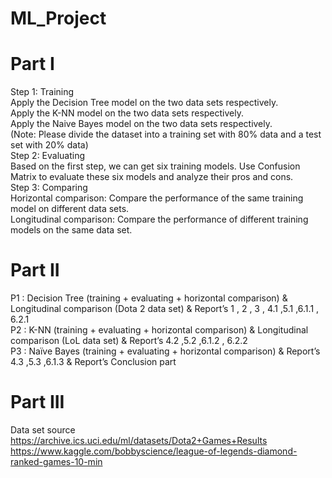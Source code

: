 # ML_Project
# Part I 
Step 1: Training  
Apply the Decision Tree model on the two data sets respectively.  
Apply the K-NN model on the two data sets respectively.  
Apply the Naive Bayes model on the two data sets respectively.  
(Note: Please divide the dataset into a training set with 80% data and a test set with 20% data)  
Step 2: Evaluating  
Based on the first step, we can get six training models. Use Confusion Matrix to evaluate these six models and analyze their pros and cons.  
Step 3: Comparing  
Horizontal comparison: Compare the performance of the same training model on different data sets.  
Longitudinal comparison: Compare the performance of different training models on the same data set.  
# Part II  
P1 : Decision Tree (training + evaluating + horizontal comparison) & Longitudinal comparison (Dota 2 data set) & Report’s 1 , 2 , 3 , 4.1 ,5.1 ,6.1.1 , 6.2.1   
P2 : K-NN (training + evaluating + horizontal comparison) & Longitudinal comparison (LoL data set) & Report’s 4.2 ,5.2 ,6.1.2 , 6.2.2   
P3 : Naïve Bayes (training + evaluating + horizontal comparison) & Report’s 4.3 ,5.3 ,6.1.3 & Report’s Conclusion part   
# Part III  
Data set source  
https://archive.ics.uci.edu/ml/datasets/Dota2+Games+Results  
https://www.kaggle.com/bobbyscience/league-of-legends-diamond-ranked-games-10-min
